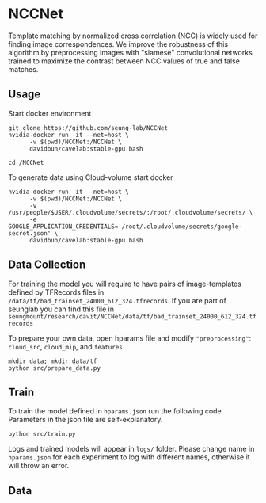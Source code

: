 # NCCNet
Template  matching  by  normalized  cross  correlation (NCC) is widely used for finding image correspondences. We improve the robustness of this algorithm by preprocessing images with "siamese" convolutional networks trained to maximize the contrast between NCC values of true and false matches.

## Usage
Start docker environment
```
git clone https://github.com/seung-lab/NCCNet
nvidia-docker run -it --net=host \
      -v $(pwd)/NCCNet:/NCCNet \
      davidbun/cavelab:stable-gpu bash
 
cd /NCCNet
```

To generate data using Cloud-volume start docker 
```
nvidia-docker run -it --net=host \
      -v $(pwd)/NCCNet:/NCCNet \
      -v /usr/people/$USER/.cloudvolume/secrets/:/root/.cloudvolume/secrets/ \
      -e GOOGLE_APPLICATION_CREDENTIALS='/root/.cloudvolume/secrets/google-secret.json' \
      davidbun/cavelab:stable-gpu bash
```

## Data Collection
For training the model you will require to have pairs of image-templates defined by TFRecords files in `/data/tf/bad_trainset_24000_612_324.tfrecords`. If you are part of seunglab you can find this file in `seungmount/research/davit/NCCNet/data/tf/bad_trainset_24000_612_324.tfrecords`

To prepare your own data, open hparams file and modify `"preprocessing"`: `cloud_src`, `cloud_mip`, and `features`
```
mkdir data; mkdir data/tf
python src/prepare_data.py
```

## Train


To train the model defined in `hparams.json` run the following code. Parameters in the json file are self-explanatory.

```
python src/train.py
```
Logs and trained models will appear in `logs/` folder. Please change name in `hparams.json` for each experiment to log with different names, otherwise it will throw an error.


## Data

